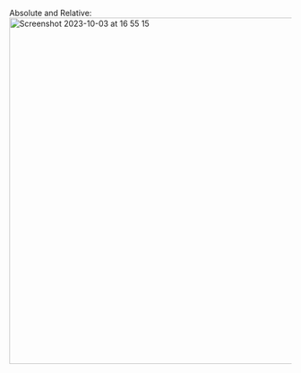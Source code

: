 Absolute and Relative:
<img width="618" alt="Screenshot 2023-10-03 at 16 55 15" src="https://github.com/Fanpeng-L/FullStack-Learning-Notes/assets/90544605/17af5454-213e-4868-a1cc-502e0acd1fbc">
